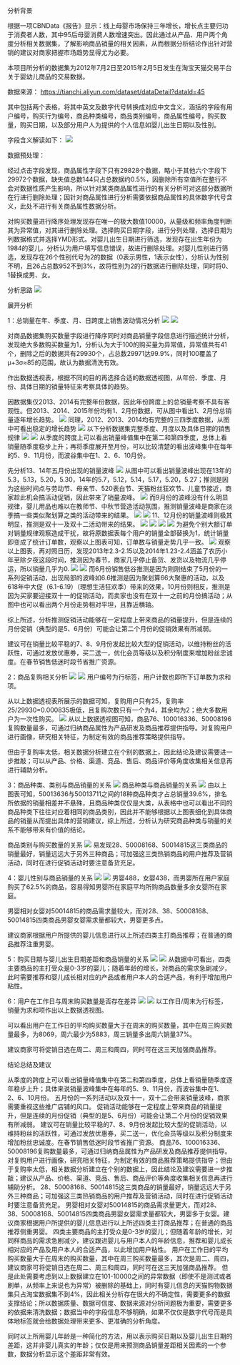 分析背景

根据一项CBNData《报告》显示：线上母婴市场保持三年增长，增长点主要归功于消费者人数，其中95后母婴消费人数增速突出。因此通过从产品、用户两个角度分析相关数据集，了解影响商品销量的相关因素，从而根据分析结论作出针对营销的建议对商家把握市场趋势显得尤为必要。

本项目所分析的数据集为2012年7月2日至2015年2月5日发生在淘宝天猫交易平台关于婴幼儿商品的交易数据。

数据来源：
https://tianchi.aliyun.com/dataset/dataDetail?dataId=45

其中包括两个表格，将其中英文及数字代号转换成对应中文含义，涵括的字段有用户编号，购买行为编号，商品种类编号，商品类别编号，商品属性编号，购买数量，购买日期，以及部分用户人为提供的个人信息如婴儿出生日期以及性别。

字段含义解读如下：
![](https://pic3.zhimg.com/v2-7667726c7be1a8b4e997b6779e263ad5_b.jpg)

数据预处理：

经过点击字段发现，商品属性字段下只有29828个数据，略小于其他六个字段下29972个数据，缺失值总数144只占总数据约0.5%，因删除所有空值所在整行不会对数据性质产生影响，所以针对某类商品属性进行的有关分析可对这部分数据所在行进行删除处理；因针对商品属性进行分析需要依据商品属性的具体数字代号含义，此处不进行有关商品属性数据分析。

对购买数量进行降序处理发现存在唯一的极大数值10000，从量级和频率角度判断其为异常值，对其进行删除处理。选择购买日期字段，进行分列处理，选择日期为列数据格式并选择YMD形式。对婴儿出生日期进行筛选，发现存在出生年份为1984的婴儿，分析认为用户填写信息错误，故进行删除处理。对婴儿性别进行筛选，发现存在26个性别代号为2的数据（0表示男性，1表示女性），分析认为性别不明，且26占总数952不到3%，故将性别为2的行数据进行删除处理，同时将0、1替换成男、女。

分析思路
![](https://pic1.zhimg.com/v2-b4a68937ed2b83ea06f96c47b680cdc3_b.jpg)

展开分析

1：总销量在年、季度、月、日跨度上销售波动情况分析
![](https://picb.zhimg.com/v2-e0cf678533080637897a20baa70d109b_b.jpg)
![](https://pic3.zhimg.com/v2-0b818d659d4a3d9f7f3cf08f6212a762_b.jpg)

对商品数据集购买数量字段进行降序同时对商品销量字段信息进行描述统计分析，发现绝大多数购买数量为1，分析认为大于100的购买量为异常值，异常值共有41个，删除之后的数据共有29930个，占总数29971达99.9%，同时100覆盖了μ+3σ≈85的范围，故认为数据清洗有效。

作出数据透视表，根据不同的目的再选择合适的数据透视图，从年份、季度、月份、具体日期的销量特征来考察具体的趋势。

因数据集仅2013、2014有完整年份数据，因此年份跨度上的总销量考察不具有客观性。但2013、2014、2015年份均有1、2月份数据，可从图中看出1、2月份总销量逐年增长趋势。
![](https://picb.zhimg.com/v2-15fbf6daf11e411ac34ab5453a86b2e1_b.jpg)
同理，2012、2013、2014均有完整的三四季度数据，从图中可看出稳定的增长趋势
![](https://pic4.zhimg.com/v2-e2fd6fc0a6b8d2a55bb5a6a713c88def_b.jpg)
以下分析数据集完整季度、月度以及具体日期的销售规律
![](https://pic1.zhimg.com/v2-8bf64141351700c914e66b30fb9b0df1_b.jpg)
![](https://pic4.zhimg.com/v2-5897116a9e50dd2e36f0385b3f112ba9_b.jpg)
从季度的跨度上可以看出销量峰值集中在第二和第四季度，总体上看销量随季度稳步上升；再将季度展开至月份，可以比较清楚的看出波峰集中在每年的5、9、11月份，而波谷集中在1、2、6、10月份。

先分析13、14年五月份出现的销量波峰
![](https://pic3.zhimg.com/v2-018232319c7245c59ef77b52dab080bd_b.jpg)
从图中可以看出销量波峰出现在13年的5.3，5.13，5.20，5.30，14年的5.7，5.12，5.14，5.17，5.20，5.27；推测是因为这些时间点与劳动节、母亲节、520表白节、天猫粉丝狂欢节、儿童节接近，商家趁此机会搞活动促销，因此带来了销量波峰。
![](https://pic2.zhimg.com/v2-f83189d3c63eae4268d771dca9a841c1_b.jpg)
而9月份的波峰没有什么明显规律，婴儿用品也难以在教师节、中秋节营造活动氛围，推测销量波峰是商家在淡季搞一些类似聚划算之类的活动带来的结果。
![](https://pic3.zhimg.com/v2-a97c236dbbcd722a7d1cc7e619210515_b.jpg)
![](https://pic1.zhimg.com/v2-6eb8dfbb44b44bc809a7b001391584c1_b.jpg)
11、12月份的销量波峰则极其明显，推测是双十一及双十二活动带来的结果。
![](https://pic4.zhimg.com/v2-c05171cb040a402211a6623a84dd0d52_b.jpg)
![](https://pic1.zhimg.com/v2-e828f019b0f085f3aa3e5a89acbc9fe0_b.jpg)
![](https://picb.zhimg.com/v2-b62138f6a5cc15ced695ee17c56bd5ff_b.jpg)
![](https://pic4.zhimg.com/v2-52ed96c567e3d673f07ee12a0b57b929_b.jpg)
为避免个别大额订单对销量规律观察造成干扰，故将原数据表每个用户的销量全部替换为1，统计销量即变成了统计订单数，观察以上图表可知，订单数与销量走势几乎一致。
![](https://pic3.zhimg.com/v2-40705a0af4467d399cb9a0658e43cf84_b.jpg)
观察以上图表，再对照日历，发现2013年2.3-2.15以及2014年1.23-2.4涵盖了农历小年至除夕夜这段时间，推测因为春节，商家几乎停止备货、发货以及物流几乎停运，所以销量几乎为0.
![](https://pic4.zhimg.com/v2-569f004481f7f847ca125ac3f9aaf7ec_b.jpg)
![](https://pic4.zhimg.com/v2-00eea1bd5571562e4b1db2075d76859f_b.jpg)
而6月份销售低谷推测是因为刚刚结束了5月份的一系列促销活动，出现局部的波峰如6.6推测是因为聚划算66大聚惠的活动，以及618年中大促（6.1-6.19）（理想生活狂欢季）带来的效果，10月份则相反，推测是因为买家要迎接双十一的促销活动，而卖家也没有在双十一之前的月份搞活动；从图中也可以看出两个月份走势相对平坦，且靠近横轴。

综上所述，分析推测促销活动能够在一定程度上带来商品的销量提升，但是连续的月份促销（典型的是5、6月份）可能会让第二个月份的促销效果有所减弱。

建议可在销量比较平稳的7、8、9月份发起比较大型的促销活动，以维持粉丝的活跃性，可通过发放优惠券，买二送一，优化会员等级以及积分制度来增加粉丝忠诚度。在春节销售低迷时段节省推广资源。

2：商品复购相关分析
![](https://pic4.zhimg.com/v2-e5787526b4869cdda0b4a32ce739fa18_b.jpg)
![](https://pic2.zhimg.com/v2-0b715bd86e2259d6ffe891ad9eaff41b_b.jpg)
用户编号为行标签，用户计数也即所下订单数为求和项。

从以上数据透视表所展示的数据可知，复购用户只有25，复购率25/29930=0.000835极低，且复购次数只有一个为4，其余均为2；绝大多数用户为一次性购买。
![](https://pic3.zhimg.com/v2-d424ac58c8daeed9f9eab2c7df3b2bda_b.jpg)
从以上数据透视图可知，商品76、100016336、50008196复购数量最多，可通过归纳商品属性为产品研发及商品推荐提供指导。对复购用户进行画像，研究相关特征，为制定有效的商品推荐策略提供指导。

但由于复购率太低，相关数据分析建立在个别的数据上，因此结论及建议需要进一步推敲；可以从产品、价格、渠道、竞品、售后、商品评价等角度收集相关信息再进行辅助分析。

3：商品种类、类别与商品销量的关系
![](https://picb.zhimg.com/v2-2ab92f0e072927a81570a3e059e2d5bd_b.jpg)
商品种类与商品销量的关系
![](https://pic2.zhimg.com/v2-b5eeda2d76364203f9ede09e74318c00_b.jpg)
由以上图表可知，50013636与50013711之间的18种商品种类才占总销量39.6%，排名所依据的销量相差并不悬殊，且商品种类仅仅是大类，从表格中也可以看出不同的商品种类下往往对应着相同的商品类别，因此并不能够根据以上图表细化到具体商品的销量从而提出具体的营销建议，综上所述，分析认为研究商品种类与销量的关系不能够带来有价值的结论。

商品类别与购买数量的关系
![](https://picb.zhimg.com/v2-24fd149e188e7082a6b9e32a55ce2c3d_b.jpg)
易发现28、50008168、50014815这三类商品的销量最好，销量远远大于另外三种商品；可加强这三类热销商品的用户推荐及营销活动，同时在进行促销活动时要注意备货充足。

4：婴儿性别与商品销量的关系
![](https://pic2.zhimg.com/v2-5de7f3041b31bfc94ecb6e3573b5bea6_b.jpg)
![](https://pic2.zhimg.com/v2-a75ce77828748555a2353832f74404a8_b.jpg)
男婴488，女婴438，而男婴所在用户家庭购买了62.5%的商品，容易得知男婴所在家庭平均所购商品数量多余女婴所在家庭。

男婴相对女婴对50014815的商品需求量较大，而对28、38、50008168、50014815四类商品男婴女婴需求量都较大，男婴更多点。

建议商家根据用户所提供的婴儿信息进行以上所述四类主打商品推荐；在普通的商品推荐注重男婴。

5：购买日期与婴儿出生日期差距和商品销量的关系
![](https://pic4.zhimg.com/v2-d6efb682dea87e6f5e1a430bab30535f_b.jpg)
![](https://pic2.zhimg.com/v2-d9dfcca49fdcf65cfefa4e00bc79b2d1_b.jpg)
从数据中可看出，四类主要商品的主打受众是0-3岁的婴儿；随着年龄的增长，对商品的需求急剧减少，此时需要推荐和婴儿成长相对应的产品或者用户本人的合适产品，有利于增加用户粘性。

6：用户在工作日与周末购买数量是否存在差异
![](https://pic4.zhimg.com/v2-8dcb177abe7bceb73987586d7da62465_b.jpg)
![](https://pic2.zhimg.com/v2-034e41bfa3613ccc14014c843b988bb8_b.jpg)
以工作日/周末为行标签，销量为求和项作出以上数据透视图。

可以看出用户在工作日的平均购买数量大于在周末的购买数量，其中在周三购买数量最多，为8069，周六最少为5883，周三销量多出周六销量37%。

建议商家可将促销日选在周二、周三和周四，同时可在这三天加强商品推荐。


结论总结及建议

从季度的跨度上可以看出销量峰值集中在第二和第四季度，总体上看销量随季度逐年稳步上升；具体来说销量波峰集中在每年的5、9、11月份，而波谷集中在1、2、6、10月份。
五月份的一系列活动以及双十一，双十二会带来销量波峰，商家需要重视这些推广店铺的风口。
促销活动能够在一定程度上带来商品的销量提升，但是连续的月份促销（典型的是5、6月份）可能会让第二个月份的促销效果有所减弱。
建议可在销量比较平稳的7、8、9月份发起比较大型的促销活动，以维持粉丝的活跃性，可通过发放优惠券，买二送一，优化会员等级以及积分制度来增加粉丝忠诚度。在春节销售低迷时段节省推广资源。
商品76、100016336、50008196复购数量最多，可通过归纳商品属性为产品研发及商品推荐提供指导。对复购用户进行画像，研究相关特征，为制定有效的商品推荐策略提供指导；但由于复购率太低，相关数据分析建立在个别的数据上，因此结论及建议需要进一步推敲；建议从产品、价格、渠道、竞品、售后、商品评价等角度收集相关信息再进行辅助分析。
28、50008168、50014815这三类商品的销量最好，销量远远大于另外三种商品；可加强这三类热销商品的用户推荐及营销活动，同时在进行促销活动时要注意备货充足。
男婴相对女婴对50014815的商品需求量更大，而对28、38、50008168、50014815四类商品男婴女婴需求量都较大，男婴多于女婴。建议商家根据用户所提供的婴儿信息进行以上所述四类主打商品推荐；在普通的商品推荐侧重男婴。
四类主要商品的主打受众是0-3岁的婴儿；但随着年龄的增长，对同样商品的需求急剧减少，建议跟进婴儿与用户本人的年龄信息，推荐和婴儿成长相对应的产品及用户本人的合适产品，以此增加用户粘性。
用户在工作日的平均购买数量大于在周末的购买数量，其中在周三购买数量最多，其次是周二、周四，建议商家可将促销日选在周二、周三和周四，同时可在这三天加强商品推荐。
但是此处需要考虑到以上数据建立在101-10000之间的异常数据（即使不是测试或者刷单，从频率上来说也为异常）被删除的基础上，同时有婴儿信息的天猫购物数据集只占淘宝数据集不到4%，因此相关分析存在很大的不确定性，需要更多的数据支撑结论；所以数据质量、数据可信度、数据来源对分析问题极为重要，需要更多的依据来清洗数据；数据当中的字段信息不够明确，如果不仅仅是数字代号而是具体地标签就会给数据处理带来更多、更准确的分析角度。

同时以上所用婴儿年龄是一种简化的方法，用以表示购买日期以及婴儿出生日期的差距，这并非婴儿真实的年龄；仅仅是用来预测商品销量差距相关因素的一个参数，数据分析显示这个差距非常有效。




```python

```
